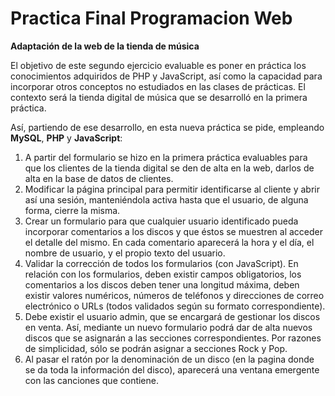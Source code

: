 # Practica Final Programacion Web

**Adaptación de la web de la tienda de música**

El objetivo de este segundo ejercicio evaluable es poner en práctica los conocimientos adquiridos de PHP y JavaScript, así como la capacidad para incorporar otros conceptos no estudiados en las clases de prácticas. El contexto será la tienda digital de música que se desarrolló en la primera práctica.

Así, partiendo de ese desarrollo, en esta nueva práctica se pide, empleando **MySQL**, **PHP** y **JavaScript**:

1. A partir del formulario se hizo en la primera práctica evaluables para que los clientes de la tienda digital se den de alta en la web, darlos de alta en la base de datos de clientes.
2. Modificar la página principal para permitir identificarse al cliente y abrir así una sesión, manteniéndola activa hasta que el usuario, de alguna forma, cierre la misma.
3. Crear un formulario para que cualquier usuario identificado pueda incorporar comentarios a los discos y que éstos se muestren al acceder el detalle del mismo. En cada comentario aparecerá la hora y el día, el nombre de usuario, y el propio texto del usuario.
4. Validar la corrección de todos los formularios (con JavaScript). En relación con los formularios, deben existir campos obligatorios, los comentarios a los discos deben tener una longitud máxima, deben existir valores numéricos, números de teléfonos y direcciones de correo electrónico o URLs (todos validados según su formato correspondiente).
5. Debe existir el usuario admin, que se encargará de gestionar los discos en venta. Así, mediante un nuevo formulario podrá dar de alta nuevos discos que se asignarán a las secciones correspondientes. Por razones de simplicidad, sólo se podrán asignar a secciones Rock y Pop.
6. Al pasar el ratón por la denominación de un disco (en la pagina donde se da toda la información del disco), aparecerá una ventana emergente con las canciones que contiene.
